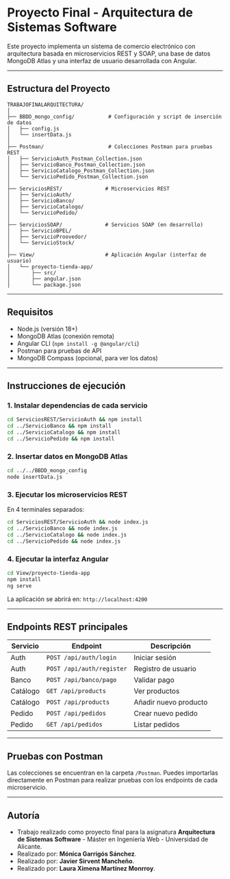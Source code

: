 
# Proyecto Final - Arquitectura de Sistemas Software

Este proyecto implementa un sistema de comercio electrónico con arquitectura basada en microservicios REST y SOAP, una base de datos MongoDB Atlas y una interfaz de usuario desarrollada con Angular.

---

## Estructura del Proyecto

```
TRABAJOFINALARQUITECTURA/
│
├── BBDD_mongo_config/           # Configuración y script de inserción de datos
│   ├── config.js
│   └── insertData.js
│
├── Postman/                     # Colecciones Postman para pruebas REST
│   ├── ServicioAuth_Postman_Collection.json
│   ├── ServicioBanco_Postman_Collection.json
│   ├── ServicioCatalogo_Postman_Collection.json
│   └── ServicioPedido_Postman_Collection.json
│
├── ServiciosREST/              # Microservicios REST
│   ├── ServicioAuth/
│   ├── ServicioBanco/
│   ├── ServicioCatalogo/
│   └── ServicioPedido/
│
├── ServiciosSOAP/              # Servicios SOAP (en desarrollo)
│   ├── ServicioBPEL/
│   ├── ServicioProovedor/
│   └── ServicioStock/
│
├── View/                       # Aplicación Angular (interfaz de usuario)
│   └── proyecto-tienda-app/
│       ├── src/
│       ├── angular.json
│       └── package.json
```

---

## Requisitos

- Node.js (versión 18+)
- MongoDB Atlas (conexión remota)
- Angular CLI (`npm install -g @angular/cli`)
- Postman para pruebas de API
- MongoDB Compass (opcional, para ver los datos)

---

## Instrucciones de ejecución

### 1. Instalar dependencias de cada servicio

```bash
cd ServiciosREST/ServicioAuth && npm install
cd ../ServicioBanco && npm install
cd ../ServicioCatalogo && npm install
cd ../ServicioPedido && npm install
```

### 2. Insertar datos en MongoDB Atlas

```bash
cd ../../BBDD_mongo_config
node insertData.js
```

### 3. Ejecutar los microservicios REST

En 4 terminales separados:

```bash
cd ServiciosREST/ServicioAuth && node index.js
cd ../ServicioBanco && node index.js
cd ../ServicioCatalogo && node index.js
cd ../ServicioPedido && node index.js
```

### 4. Ejecutar la interfaz Angular

```bash
cd View/proyecto-tienda-app
npm install
ng serve
```

La aplicación se abrirá en: `http://localhost:4200`

---

## Endpoints REST principales

| Servicio         | Endpoint                        | Descripción                       |
|------------------|----------------------------------|-----------------------------------|
| Auth             | `POST /api/auth/login`          | Iniciar sesión                    |
| Auth             | `POST /api/auth/register`       | Registro de usuario               |
| Banco            | `POST /api/banco/pago`          | Validar pago                      |
| Catálogo         | `GET /api/products`             | Ver productos                     |
| Catálogo         | `POST /api/products`            | Añadir nuevo producto             |
| Pedido           | `POST /api/pedidos`             | Crear nuevo pedido                |
| Pedido           | `GET /api/pedidos`              | Listar pedidos                    |

---

## Pruebas con Postman

Las colecciones se encuentran en la carpeta `/Postman`. Puedes importarlas directamente en Postman para realizar pruebas con los endpoints de cada microservicio.

---



## Autoría

- Trabajo realizado como proyecto final para la asignatura **Arquitectura de Sistemas Software** - Máster en Ingeniería Web - Universidad de Alicante.
- Realizado por: **Mónica Garrigós Sánchez**.
- Realizado por: **Javier Sirvent Mancheño**.
- Realizado por: **Laura Ximena Martínez Monrroy**.

